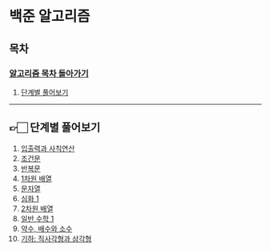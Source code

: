 # 백준 알고리즘

## 목차
### [알고리즘 목차 돌아가기](../../README.md)
1. [단계별 풀어보기](#-단계별-풀어보기)
---
## 👉🏻 단계별 풀어보기

1. [입출력과 사칙연산]()
2. [조건문]()
3. [반복문]()
4. [1차원 배열]()
5. [문자열](Stage5/README.md)
6. [심화 1](Stage6/README.md)
7. [2차원 배열](Stage7/README.md)
8. [일반 수학 1](Stage8/README.md)
9. [약수, 배수와 소수](Stage9/README.md)
10. [기하: 직사각형과 삼각형](Stage10/README.md)
